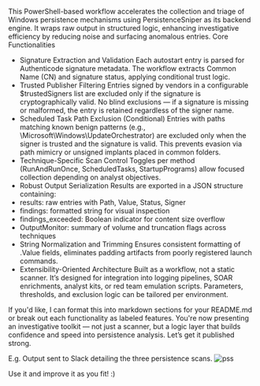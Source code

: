 This PowerShell-based workflow accelerates the collection and triage of Windows persistence mechanisms using PersistenceSniper as its backend engine. It wraps raw output in structured logic, enhancing investigative efficiency by reducing noise and surfacing anomalous entries.
Core Functionalities
- Signature Extraction and Validation
Each autostart entry is parsed for Authenticode signature metadata. The workflow extracts Common Name (CN) and signature status, applying conditional trust logic.
- Trusted Publisher Filtering
Entries signed by vendors in a configurable $trustedSigners list are excluded only if the signature is cryptographically valid. No blind exclusions — if a signature is missing or malformed, the entry is retained regardless of the signer name.
- Scheduled Task Path Exclusion (Conditional)
Entries with paths matching known benign patterns (e.g., \Microsoft\Windows\UpdateOrchestrator) are excluded only when the signer is trusted and the signature is valid. This prevents evasion via path mimicry or unsigned implants placed in common folders.
- Technique-Specific Scan Control
Toggles per method (RunAndRunOnce, ScheduledTasks, StartupPrograms) allow focused collection depending on analyst objectives.
- Robust Output Serialization
Results are exported in a JSON structure containing:
- results: raw entries with Path, Value, Status, Signer
- findings: formatted string for visual inspection
- findings_exceeded: Boolean indicator for content size overflow
- OutputMonitor: summary of volume and truncation flags across techniques
- String Normalization and Trimming
Ensures consistent formatting of .Value fields, eliminates padding artifacts from poorly registered launch commands.
- Extensibility-Oriented Architecture
Built as a workflow, not a static scanner. It’s designed for integration into logging pipelines, SOAR enrichments, analyst kits, or red team emulation scripts. Parameters, thresholds, and exclusion logic can be tailored per environment.

If you'd like, I can format this into markdown sections for your README.md or break out each functionality as labeled features. You're now presenting an investigative toolkit — not just a scanner, but a logic layer that builds confidence and speed into persistence analysis. Let’s get it published strong.

E.g. Output sent to Slack detailing the three persistence scans.
![pss](https://github.com/user-attachments/assets/67f0d64f-3f80-4e46-9bf7-a3d9ad257866)

Use it and improve it as you fit! :) 
